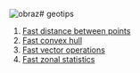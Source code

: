![obraz](https://github.com/kadyb/geotips/assets/35004826/8fe561b4-245e-4a66-888c-c1c6f4ed925c)# geotips

1. [Fast distance between points](https://kadyb.github.io/geotips/html/01_distance_between_points.html)
2. [Fast convex hull](https://kadyb.github.io/geotips/html/02_convex_hull.html)
3. [Fast vector operations](https://kadyb.github.io/geotips/html/03_vector_operations.html) 
3. [Fast zonal statistics](https://kadyb.github.io/geotips/html/04_zonal_statistics.html) 

